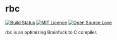 # rbc
[![Build Status](https://travis-ci.org/sci4me/rbc.svg?branch=master)](https://travis-ci.org/sci4me/rbc)
[![MIT Licence](https://badges.frapsoft.com/os/mit/mit.svg?v=103)](https://opensource.org/licenses/mit-license.php)
[![Open Source Love](https://badges.frapsoft.com/os/v1/open-source.svg?v=103)](https://github.com/ellerbrock/open-source-badges/)

rbc is an optimizing Brainfuck to C compiler.